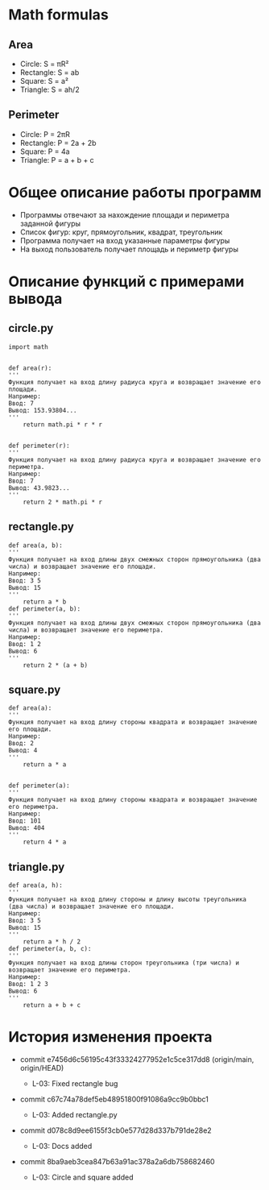 # Math formulas
## Area
- Circle: S = πR²
- Rectangle: S = ab
- Square: S = a²
- Triangle: S = ah/2

## Perimeter
- Circle: P = 2πR
- Rectangle: P = 2a + 2b
- Square: P = 4a
- Triangle: P = a + b + c

# Общее описание работы программ
- Программы отвечают за нахождение площади и периметра заданной фигуры
-  Список фигур: круг, прямоугольник, квадрат, треугольник
-  Программа получает на вход указанные параметры фигуры
-  На выход пользователь получает площадь и периметр фигуры
 
# Описание функций с примерами вывода
## circle.py
```
import math


def area(r):
'''
Функция получает на вход длину радиуса круга и возвращает значение его площади.
Например:
Ввод: 7
Вывод: 153.93804... 
'''
    return math.pi * r * r


def perimeter(r):
'''
Функция получает на вход длину радиуса круга и возвращает значение его периметра.
Например:
Ввод: 7
Вывод: 43.9823... 
'''
    return 2 * math.pi * r

```

## rectangle.py
```
def area(a, b):
'''
Функция получает на вход длины двух смежных сторон прямоугольника (два числа) и возвращает значение его площади.
Например:
Ввод: 3 5
Вывод: 15
'''
    return a * b
def perimeter(a, b):
'''
Функция получает на вход длины двух смежных сторон прямоугольника (два числа) и возвращает значение его периметра.
Например:
Ввод: 1 2
Вывод: 6
'''
    return 2 * (a + b)
```

## square.py
```
def area(a):
'''
Функция получает на вход длину стороны квадрата и возвращает значение его площади.
Например:
Ввод: 2
Вывод: 4
'''
    return a * a


def perimeter(a):
'''
Функция получает на вход длину стороны квадрата и возвращает значение его периметра.
Например:
Ввод: 101
Вывод: 404
'''
    return 4 * a
```

## triangle.py
```
def area(a, h):
'''
Функция получает на вход длину стороны и длину высоты треугольника (два числа) и возвращает значение его площади.
Например:
Ввод: 3 5
Вывод: 15
'''
    return a * h / 2
def perimeter(a, b, c):
'''
Функция получает на вход длины сторон треугольника (три числа) и возвращает значение его периметра.
Например:
Ввод: 1 2 3
Вывод: 6
'''
    return a + b + c
```

# История изменения проекта
- commit e7456d6c56195c43f33324277952e1c5ce317dd8 (origin/main, origin/HEAD)
   - L-03: Fixed rectangle bug

- commit c67c74a78def5eb48951800f91086a9cc9b0bbc1
   - L-03: Added rectangle.py

- commit d078c8d9ee6155f3cb0e577d28d337b791de28e2
   - L-03: Docs added

- commit 8ba9aeb3cea847b63a91ac378a2a6db758682460
   - L-03: Circle and square added
